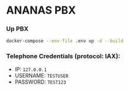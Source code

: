 # ANANAS PBX

### Up PBX

```bash
docker-compose --env-file .env up -d --build
```

### Telephone Credentials (protocol: IAX):
- IP: `127.0.0.1`
- USERNAME: `TESTUSER`
- PASSWORD: `TEST123`
